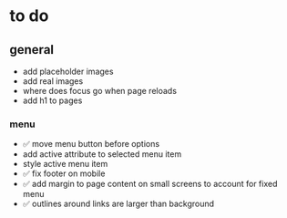 # to do

## general
- add placeholder images
- add real images
- where does focus go when page reloads
- add h1 to pages

### menu
- ✅ move menu button before options
- add active attribute to selected menu item
- style active menu item
- ✅ fix footer on mobile
- ✅ add margin to page content on small screens to account for fixed menu
- ✅ outlines around links are larger than background
